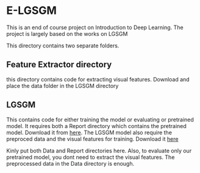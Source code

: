 # E-LGSGM

This is an end of course project on Introduction to Deep Learning. The project is largely based on the works on LGSGM

This directory contains two separate folders.

## Feature Extractor directory

this directory contains code for extracting visual features. Download and place the data folder in the LGSGM directory

## LGSGM

This contains code for either training the model or evaluating or pretrained model. It requires both a Report directory which contains the pretrained model. Download it from [here](https://drive.google.com/file/d/1DR_MUr_A1XBZLGDNO3mi0FqDoTZTE8iZ/view?usp=drive_link). The LGSGM model also require the preproced data and the visual features for training. Download it [here](https://drive.google.com/file/d/1e9ko0xnKEDl-OQ36So5Wq11zSPlimK_2/view?usp=drive_link)

Kinly put both Data and Report directories here. Also, to evaluate only our pretrained model, you dont need to extract the visual features. The preprocessed data in the Data directory is enough.
